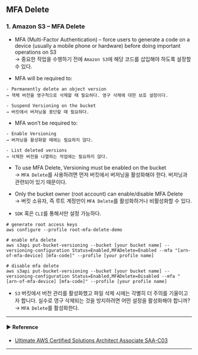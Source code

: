 ## MFA Delete
### 1. Amazon S3 – MFA Delete
- MFA (Multi-Factor Authentication) – force users to generate a code on a device (usually a mobile phone or hardware) before doing important operations on S3  
→ 중요한 작업을 수행하기 전에 `Amazon S3`에 해당 코드를 삽입해야 하도록 설정할 수 있다.

- MFA will be required to:
~~~
- Permanently delete an object version
→ 객체 버전을 영구적으로 삭제할 때 필요하다. 영구 삭제에 대한 보호 설정이다.

- Suspend Versioning on the bucket
→ 버킷에서 버저닝을 중단할 때 필요하다.
~~~

- MFA won’t be required to:
~~~
- Enable Versioning
→ 버저닝을 활성화할 때에는 필요하지 않다.

- List deleted versions
→ 삭제한 버전을 나열하는 작업에는 필요하지 않다.
~~~

- To use MFA Delete, Versioning must be enabled on the bucket  
→ `MFA Delete`를 사용하려면 먼저 버킷에서 버저닝을 활성화해야 한다. 버저닝과 관련되어 있기 때문이다.

- Only the bucket owner (root account) can enable/disable MFA Delete  
→ 버킷 소유자, 즉 루트 계정만이 `MFA Delete`를 활성화하거나 비활성화할 수 있다.

- `SDK` 혹은 `CLI`를 통해서만 설정 가능하다.
~~~ shell
# generate root access keys
aws configure --profile root-mfa-delete-demo

# enable mfa delete
aws s3api put-bucket-versioning --bucket [your bucket name] --versioning-configuration Status=Enabled,MFADelete=Enabled --mfa "[arn-of-mfa-device] [mfa-code]" --profile [your profile name]

# disable mfa delete
aws s3api put-bucket-versioning --bucket [your bucket name] --versioning-configuration Status=Enabled,MFADelete=Disabled --mfa "[arn-of-mfa-device] [mfa-code]" --profile [your profile name]
~~~

- `S3` 버킷에서 버전 관리를 활성화했고 파일 삭제 시에는 각별히 더 주의를 기울이고자 합니다. 실수로 영구 삭제되는 것을 방지하려면 어떤 설정을 활성화해야 합니까?  
→ `MFA Delete`를 활성화한다.


---
#### ▶ Reference
- [Ultimate AWS Certified Solutions Architect Associate SAA-C03](https://www.udemy.com/course/aws-certified-solutions-architect-associate-saa-c03/)
---
